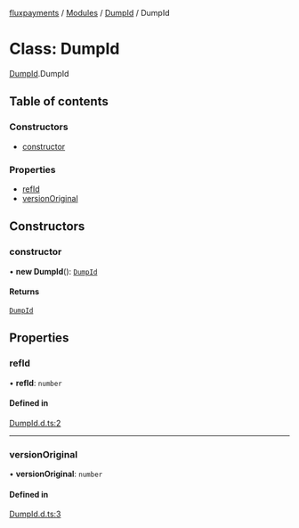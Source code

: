 [fluxpayments](../README.md) / [Modules](../modules.md) / [DumpId](../modules/DumpId.md) / DumpId

# Class: DumpId

[DumpId](../modules/DumpId.md).DumpId

## Table of contents

### Constructors

- [constructor](DumpId.DumpId.md#constructor)

### Properties

- [refId](DumpId.DumpId.md#refid)
- [versionOriginal](DumpId.DumpId.md#versionoriginal)

## Constructors

### constructor

• **new DumpId**(): [`DumpId`](DumpId.DumpId.md)

#### Returns

[`DumpId`](DumpId.DumpId.md)

## Properties

### refId

• **refId**: `number`

#### Defined in

[DumpId.d.ts:2](https://github.com/fluxpayments1/fluxpayments_api_ts/blob/9cbe2727382384510be013f4478c6ce27d687fb6/src/types/flux_types/DumpId.d.ts#L2)

___

### versionOriginal

• **versionOriginal**: `number`

#### Defined in

[DumpId.d.ts:3](https://github.com/fluxpayments1/fluxpayments_api_ts/blob/9cbe2727382384510be013f4478c6ce27d687fb6/src/types/flux_types/DumpId.d.ts#L3)
